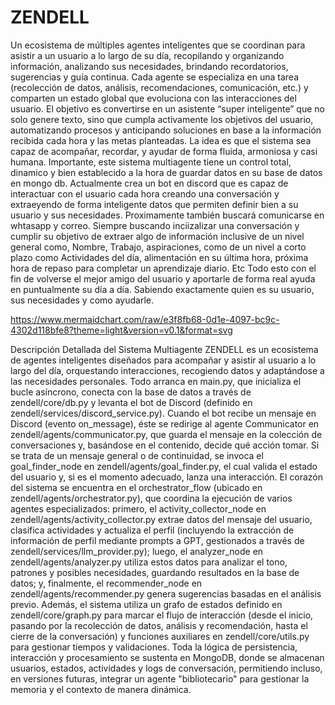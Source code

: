 # ZENDELL
 Un ecosistema de múltiples agentes inteligentes que se coordinan para asistir a un usuario a lo largo de su día, recopilando y organizando información, analizando sus necesidades, brindando recordatorios, sugerencias y guía continua. Cada agente se especializa en una tarea (recolección de datos, análisis, recomendaciones, comunicación, etc.) y comparten un estado global que evoluciona con las interacciones del usuario. El objetivo es convertirse en un asistente “super inteligente” que no solo genere texto, sino que cumpla activamente los objetivos del usuario, automatizando procesos y anticipando soluciones en base a la información recibida cada hora y las metas planteadas. La idea es que el sistema sea capaz de acompañar, recordar, y ayudar de forma fluida, armoniosa y casi humana. Importante, este sistema multiagente tiene un control total, dinamico y bien establecido a la hora de guardar datos en su base de datos en mongo db. Actualmente crea un bot en discord que es capaz de interactuar con el usuario cada hora creando una conversación y extraeyendo de forma inteligente datos que permiten definir bien a su usuario y sus necesidades. Proximamente también buscará comunicarse en whtasapp y correo. Siempre buscando inciizalizar una conversación y cumplir su objetivo de extraer algo de información inclusive de un nivel general como, Nombre, Trabajo, aspiraciones, como de un nivel a corto plazo como Actividades del día, alimentación en su última hora, próxima hora de repaso para completar un aprendizaje diario. Etc Todo esto con el fin de volverse el mejor amigo del usuario y aportarle de forma real ayuda en puntualmente su día a día. Sabiendo exactamente quien es su usuario, sus necesidades y como ayudarle. 


https://www.mermaidchart.com/raw/e3f8fb68-0d1e-4097-bc9c-4302d118bfe8?theme=light&version=v0.1&format=svg


Descripción Detallada del Sistema Multiagente
ZENDELL es un ecosistema de agentes inteligentes diseñados para acompañar y asistir al usuario a lo largo del día, orquestando interacciones, recogiendo datos y adaptándose a las necesidades personales. Todo arranca en main.py, que inicializa el bucle asíncrono, conecta con la base de datos a través de zendell/core/db.py y levanta el bot de Discord (definido en zendell/services/discord_service.py). Cuando el bot recibe un mensaje en Discord (evento on_message), éste se redirige al agente Communicator en zendell/agents/communicator.py, que guarda el mensaje en la colección de conversaciones y, basándose en el contenido, decide qué acción tomar. Si se trata de un mensaje general o de continuidad, se invoca el goal_finder_node en zendell/agents/goal_finder.py, el cual valida el estado del usuario y, si es el momento adecuado, lanza una interacción. El corazón del sistema se encuentra en el orchestrator_flow (ubicado en zendell/agents/orchestrator.py), que coordina la ejecución de varios agentes especializados: primero, el activity_collector_node en zendell/agents/activity_collector.py extrae datos del mensaje del usuario, clasifica actividades y actualiza el perfil (incluyendo la extracción de información de perfil mediante prompts a GPT, gestionados a través de zendell/services/llm_provider.py); luego, el analyzer_node en zendell/agents/analyzer.py utiliza estos datos para analizar el tono, patrones y posibles necesidades, guardando resultados en la base de datos; y, finalmente, el recommender_node en zendell/agents/recommender.py genera sugerencias basadas en el análisis previo. Además, el sistema utiliza un grafo de estados definido en zendell/core/graph.py para marcar el flujo de interacción (desde el inicio, pasando por la recolección de datos, análisis y recomendación, hasta el cierre de la conversación) y funciones auxiliares en zendell/core/utils.py para gestionar tiempos y validaciones. Toda la lógica de persistencia, interacción y procesamiento se sustenta en MongoDB, donde se almacenan usuarios, estados, actividades y logs de conversación, permitiendo incluso, en versiones futuras, integrar un agente "bibliotecario" para gestionar la memoria y el contexto de manera dinámica.
